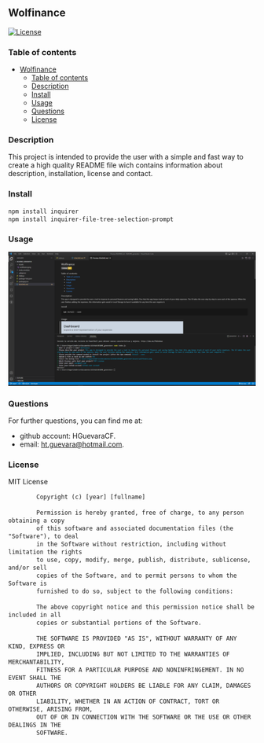 ## Wolfinance

[![License](https://img.shields.io/badge/License-MIT-yellow.svg)](https://opensource.org/licenses/MIT)

### Table of contents

- [Wolfinance](#wolfinance)
  - [Table of contents](#table-of-contents)
  - [Description](#description)
  - [Install](#install)
  - [Usage](#usage)
  - [Questions](#questions)
  - [License](#license)

### Description


This project is intended to provide the user with a simple and fast way to create a high quality README file wich contains information about description, installation, license and contact.


### Install


    npm install inquirer
    npm install inquirer-file-tree-selection-prompt


### Usage


![link](./Assets/README.png)


### Questions


For further questions, you can find me at:
- github account: HGuevaraCF.
- email: ht.guevara@hotmail.com.




### License

MIT License

            Copyright (c) [year] [fullname]
            
            Permission is hereby granted, free of charge, to any person obtaining a copy
            of this software and associated documentation files (the "Software"), to deal
            in the Software without restriction, including without limitation the rights
            to use, copy, modify, merge, publish, distribute, sublicense, and/or sell
            copies of the Software, and to permit persons to whom the Software is
            furnished to do so, subject to the following conditions:
            
            The above copyright notice and this permission notice shall be included in all
            copies or substantial portions of the Software.
            
            THE SOFTWARE IS PROVIDED "AS IS", WITHOUT WARRANTY OF ANY KIND, EXPRESS OR
            IMPLIED, INCLUDING BUT NOT LIMITED TO THE WARRANTIES OF MERCHANTABILITY,
            FITNESS FOR A PARTICULAR PURPOSE AND NONINFRINGEMENT. IN NO EVENT SHALL THE
            AUTHORS OR COPYRIGHT HOLDERS BE LIABLE FOR ANY CLAIM, DAMAGES OR OTHER
            LIABILITY, WHETHER IN AN ACTION OF CONTRACT, TORT OR OTHERWISE, ARISING FROM,
            OUT OF OR IN CONNECTION WITH THE SOFTWARE OR THE USE OR OTHER DEALINGS IN THE
            SOFTWARE.
